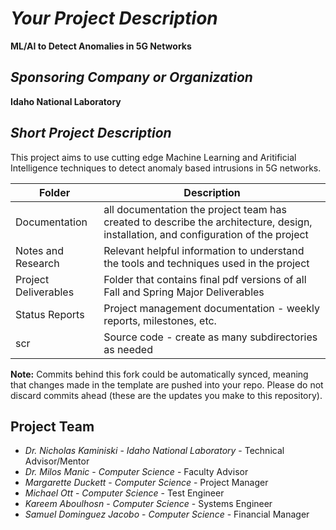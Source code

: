 # *Your Project Description*

**ML/AI to Detect Anomalies in 5G Networks**

## *Sponsoring Company or Organization*

**Idaho National Laboratory**

## *Short Project Description*

This project aims to use cutting edge Machine Learning and Aritificial Intelligence techniques to detect anomaly based intrusions in 5G networks. 


| Folder | Description |
|---|---|
| Documentation |  all documentation the project team has created to describe the architecture, design, installation, and configuration of the project |
| Notes and Research | Relevant helpful information to understand the tools and techniques used in the project |
| Project Deliverables | Folder that contains final pdf versions of all Fall and Spring Major Deliverables |
| Status Reports | Project management documentation - weekly reports, milestones, etc. |
| scr | Source code - create as many subdirectories as needed |

**Note:** Commits behind this fork could be automatically synced, meaning that changes made in the template are pushed into your repo. Please do not discard commits ahead (these are the updates you make to this repository).

## Project Team
- *Dr. Nicholas Kaminiski* - *Idaho National Laboratory* - Technical Advisor/Mentor 
- *Dr. Milos Manic* - *Computer Science* - Faculty Advisor
- *Margarette Duckett* - *Computer Science* - Project Manager
- *Michael Ott* - *Computer Science* - Test Engineer
- *Kareem Aboulhosn* - *Computer Science* - Systems Engineer
- *Samuel Dominguez Jacobo* - *Computer Science* - Financial Manager
